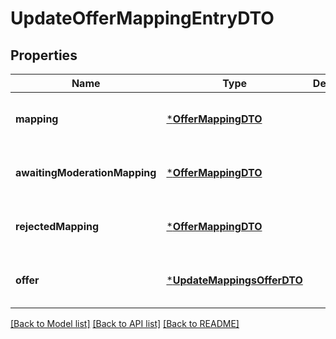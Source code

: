 # UpdateOfferMappingEntryDTO


## Properties
Name | Type | Description | Notes
------------ | ------------- | ------------- | -------------
**mapping** | [***OfferMappingDTO**](OfferMappingDTO.md) |  | [optional] [default to nothing]
**awaitingModerationMapping** | [***OfferMappingDTO**](OfferMappingDTO.md) |  | [optional] [default to nothing]
**rejectedMapping** | [***OfferMappingDTO**](OfferMappingDTO.md) |  | [optional] [default to nothing]
**offer** | [***UpdateMappingsOfferDTO**](UpdateMappingsOfferDTO.md) |  | [optional] [default to nothing]


[[Back to Model list]](../README.md#models) [[Back to API list]](../README.md#api-endpoints) [[Back to README]](../README.md)


